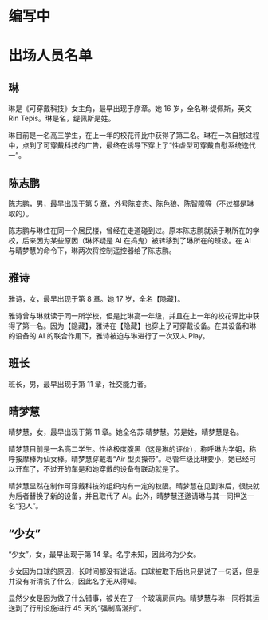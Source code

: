 # 编写中
# 出场人员名单
## 琳
琳是《可穿戴科技》女主角，最早出现于序章。她 16 岁，全名琳·缇佩斯，英文 Rin Tepis。琳是名，缇佩斯是姓。

琳目前是一名高三学生，在上一年的校花评比中获得了第二名。琳在一次自慰过程中，点到了可穿戴科技的广告，最终在诱导下穿上了“性虐型可穿戴自慰系统迭代一”。

## 陈志鹏
陈志鹏，男，最早出现于第 5 章，外号陈变态、陈色狼、陈智障等（不过都是琳取的）。

陈志鹏与琳住在同一个居民楼，曾经在走道碰到过。原本陈志鹏就读于琳所在的学校，后来因为某些原因（琳怀疑是 AI 在捣鬼）被转移到了琳所在的班级。在 AI 与晴梦慧的命令下，琳两次将控制遥控器给了陈志鹏。

## 雅诗
雅诗，女，最早出现于第 8 章。她 17 岁，全名【隐藏】。

雅诗曾与琳就读于同一所学校，但是比琳高一年级，并且在上一年的校花评比中获得了第一名。因为【隐藏】，雅诗在【隐藏】也穿上了可穿戴设备。在其设备和琳的设备的 AI 的联合作用下，雅诗被迫与琳进行了一次双人 Play。

## 班长
班长，男，最早出现于第 11 章，社交能力者。

## 晴梦慧
晴梦慧，女，最早出现于第 11 章。她全名苏·晴梦慧。苏是姓，晴梦慧是名。

晴梦慧目前是一名高二学生。性格极度腹黑（这是琳的评价），称呼琳为学姐，称呼按摩棒为仙女棒。晴梦慧穿戴着“Air 型贞操带”。尽管年级比琳要小，她已经可以开车了，不过开的车是和她穿戴的设备有联动就是了。

晴梦慧显然在制作可穿戴科技的组织内有一定的权限。晴梦慧在见到琳后，很快就为后者替换了新的设备，并且取代了 AI。此外，晴梦慧还邀请琳与其一同押送一名“犯人”。

## “少女”
“少女”，女，最早出现于第 14 章。名字未知，因此称为少女。

少女因为口球的原因，长时间都没有说话。口球被取下后也只是说了一句话，但是并没有听清说了什么，因此名字无从得知。

显然少女是因为做了什么错事，被关在了一个玻璃房间内。晴梦慧与琳一同将其运送到了行刑设施进行 45 天的“强制高潮刑”。

